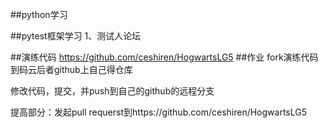 ##python学习

##pytest框架学习
1、测试人论坛


##演练代码
https://github.com/ceshiren/HogwartsLG5
##作业
fork演练代码到码云后者github上自己得仓库

修改代码，提交，并push到自己的github的远程分支

提高部分：发起pull requerst到https://github.com/ceshiren/HogwartsLG5

